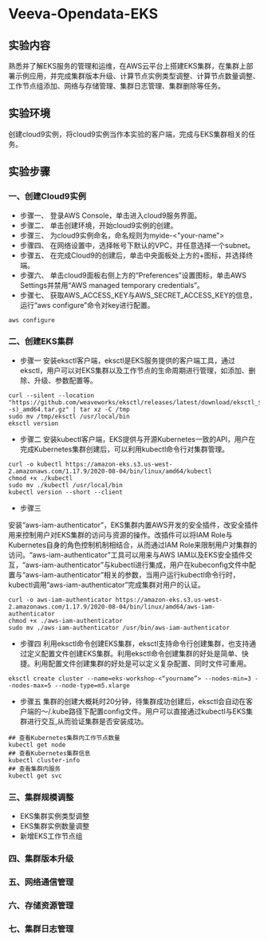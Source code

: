 # Veeva-Opendata-EKS

## 实验内容
熟悉并了解EKS服务的管理和运维，在AWS云平台上搭建EKS集群，在集群上部署示例应用，并完成集群版本升级、计算节点实例类型调整、计算节点数量调整、工作节点组添加、网络与存储管理、集群日志管理、集群删除等任务。

## 实验环境
创建cloud9实例，将cloud9实例当作本实验的客户端，完成与EKS集群相关的任务。

## 实验步骤
### 一、创建Cloud9实例
- 步骤一、
登录AWS Console，单击进入cloud9服务界面。
- 步骤二、
单击创建环境，开始cloud9实例的创建。
- 步骤三、
为cloud9实例命名，命名规则为myide-<"your-name">
- 步骤四、
在网络设置中，选择帐号下默认的VPC，并任意选择一个subnet。
- 步骤五、
在完成Cloud9的创建后，单击中央面板处上方的+图标，并选择终端。
- 步骤六、
单击cloud9面板右侧上方的“Preferences”设置图标，单击AWS Settings并禁用“AWS managed temporary credentials”。
- 步骤七、
获取AWS_ACCESS_KEY与AWS_SECRET_ACCESS_KEY的信息，运行“aws configure”命令对key进行配置。
```
aws configure
```
### 二、创建EKS集群
- 步骤一
安装eksctl客户端，eksctl是EKS服务提供的客户端工具，通过eksctl，用户可以对EKS集群以及工作节点的生命周期进行管理，如添加、删除、升级、参数配置等。
```
curl --silent --location "https://github.com/weaveworks/eksctl/releases/latest/download/eksctl_$(uname -s)_amd64.tar.gz" | tar xz -C /tmp
sudo mv /tmp/eksctl /usr/local/bin
eksctl version
```
- 步骤二
安装kubectl客户端，EKS提供与开源Kubernetes一致的API，用户在完成Kubernetes集群创建后，可以利用kubectl命令行对集群管理。
```
curl -o kubectl https://amazon-eks.s3.us-west-2.amazonaws.com/1.17.9/2020-08-04/bin/linux/amd64/kubectl
chmod +x ./kubectl
sudo mv ./kubectl /usr/local/bin
kubectl version --short --client
```

- 步骤三

安装“aws-iam-authenticator”，EKS集群内置AWS开发的安全插件，改安全插件用来控制用户对EKS集群的访问与资源的操作。改插件可以将IAM Role与Kubernetes自身的角色控制机制相结合，从而通过IAM Role来限制用户对集群的访问。“aws-iam-authenticator”工具可以用来与AWS IAM以及EKS安全插件交互，“aws-iam-authenticator”与kubectl进行集成，用户在kubeconfig文件中配置与“aws-iam-authenticator”相关的参数，当用户运行kubectl命令行时，kubectl调用“aws-iam-authenticator”完成集群对用户的认证。
```
curl -o aws-iam-authenticator https://amazon-eks.s3.us-west-2.amazonaws.com/1.17.9/2020-08-04/bin/linux/amd64/aws-iam-authenticator
chmod +x ./aws-iam-authenticator
sudo mv ./aws-iam-authenticator /usr/bin/aws-iam-authenticator
```

- 步骤四
利用eksctl命令创建EKS集群，eksctl支持命令行创建集群，也支持通过定义配置文件创建EKS集群。利用eksctl命令创建集群的好处是简单、快捷。利用配置文件创建集群的好处是可以定义复杂配置、同时文件可重用。
```
eksctl create cluster --name=eks-workshop-<“yourname”> --nodes-min=3 --nodes-max=5 --node-type=m5.xlarge  
```
- 步骤五
集群的创建大概耗时20分钟，待集群成功创建后，eksctl会自动在客户端的～/.kube路径下配置config文件。用户可以直接通过kubectl与EKS集群进行交互,从而验证集群是否安装成功。
```
## 查看Kubernetes集群内工作节点数量
kubectl get node
## 查看Kubernetes集群信息
kubectl cluster-info
## 查看集群内服务
kubectl get svc
```

### 三、集群规模调整
- EKS集群实例类型调整
- EKS集群实例数量调整
- 新增EKS工作节点组

### 四、集群版本升级


### 五、网络通信管理

### 六、存储资源管理

### 七、集群日志管理

